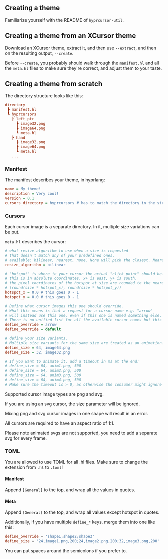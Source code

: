 ## Creating a theme

Familiarize yourself with the README of `hyprcursor-util`.

## Creating a theme from an XCursor theme

Download an XCursor theme, extract it, and then use `--extract`, and then on the resulting output, `--create`.

Before `--create`, you probably should walk through the `manifest.hl` and all the `meta.hl` files to make sure they're correct,
and adjust them to your taste.

## Creating a theme from scratch

The directory structure looks like this:
```ini
directory
 ┣ manifest.hl
 ┗ hyprcursors
   ┣ left_ptr
     ┣ image32.png
     ┣ image64.png
     ┗ meta.hl
   ┣ hand
     ┣ image32.png
     ┣ image64.png
     ┗ meta.hl
   ...
```

### Manifest

The manifest describes your theme, in hyprlang:
```ini
name = My theme!
description = Very cool!
version = 0.1
cursors_directory = hyprcursors # has to match the directory in the structure
```

### Cursors

Each cursor image is a separate directory. In it, multiple size variations can be put.

`meta.hl` describes the cursor:
```ini
# what resize algorithm to use when a size is requested
# that doesn't match any of your predefined ones.
# available: bilinear, nearest, none. None will pick the closest. Nearest is nearest neighbor.
resize_algorithm = bilinear

# "hotspot" is where in your cursor the actual "click point" should be.
# this is in absolute coordinates. x+ is east, y+ is south.
# the pixel coordinates of the hotspot at size are rounded to the nearest:
# (round(size * hotspot_x), round(size * hotspot_y))
hotspot_x = 0.0 # this goes 0 - 1
hotspot_y = 0.0 # this goes 0 - 1

# Define what cursor images this one should override.
# What this means is that a request for a cursor name e.g. "arrow"
# will instead use this one, even if this one is named something else.
# There is no unified list for all the available cursor names but this wayland list could be used as a reference https://gitlab.freedesktop.org/wayland/wayland-protocols/-/blob/main/staging/cursor-shape/cursor-shape-v1.xml#L71 for wayland specific cursors.
define_override = arrow
define_override = default

# define your size variants.
# Multiple size variants for the same size are treated as an animation.
define_size = 64, image64.png
define_size = 32, image32.png

# If you want to animate it, add a timeout in ms at the end:
# define_size = 64, anim1.png, 500
# define_size = 64, anim2.png, 500
# define_size = 64, anim3.png, 500
# define_size = 64, anim4.png, 500
# Make sure the timeout is > 0, as otherwise the consumer might ignore your timeouts for being invalid.
```

Supported cursor image types are png and svg.

If you are using an svg cursor, the size parameter will be ignored. 

Mixing png and svg cursor images in one shape will result in an error.

All cursors are required to have an aspect ratio of 1:1.

Please note animated svgs are not supported, you need to add a separate svg for every frame.

### TOML

You are allowed to use TOML for all .hl files. Make sure to change the extension from `.hl` to `.toml`!

#### Manifest

Append `[General]` to the top, and wrap all the values in quotes.

#### Meta

Append `[General]` to the top, and wrap all values except hotspot in quotes.

Additionally, if you have multiple `define_*` keys, merge them into one like this:
```toml
define_override = 'shape1;shape2;shape3'
define_size = '24,image1.png,200;24,image2.png,200;32,image3.png,200'
```

You can put spaces around the semicolons if you prefer to.
